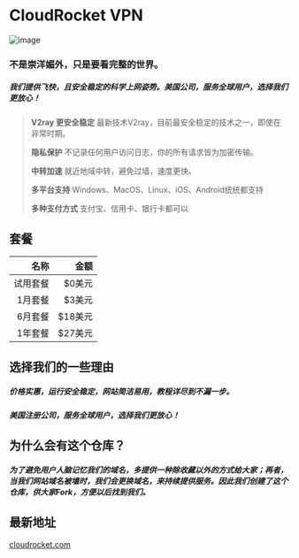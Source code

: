 # CloudRocket VPN

![image](https://www.dev-metal.com/wp-content/uploads/2013/11/Octocat-100x100.png)

### 不是崇洋媚外，只是要看完整的世界。
##### 我们提供飞快，且安全稳定的科学上网姿势。美国公司，服务全球用户，选择我们更放心！



> **V2ray 更安全稳定** 最新技术V2ray，目前最安全稳定的技术之一，即使在非常时期。
> 
> **隐私保护** 不记录任何用户访问日志，你的所有请求皆为加密传输。
> 
> **中转加速** 就近地域中转，避免过墙，速度更快。
> 
> **多平台支持** Windows、MacOS、Linux、iOS、Android统统都支持
> 
> **多种支付方式** 支付宝、信用卡、银行卡都可以



## 套餐
|名称|金额|
|------:|------:|
|试用套餐 |$0美元|
|1月套餐 |$3美元|
|6月套餐 |$18美元|
|1年套餐 |$27美元|


## 选择我们的一些理由
##### 价格实惠，运行安全稳定，网站简洁易用，教程详尽到不漏一步。
##### 美国注册公司，服务全球用户，选择我们更放心！

## 为什么会有这个仓库？
##### 为了避免用户人脑记忆我们的域名，多提供一种除收藏以外的方式给大家；再者，当我们网站域名被墙时，我们会更换域名，来持续提供服务。因此我们创建了这个仓库，供大家Fork，方便以后找到我们。

## 最新地址
[cloudrocket.com](https://www.cloudrocket.com)
